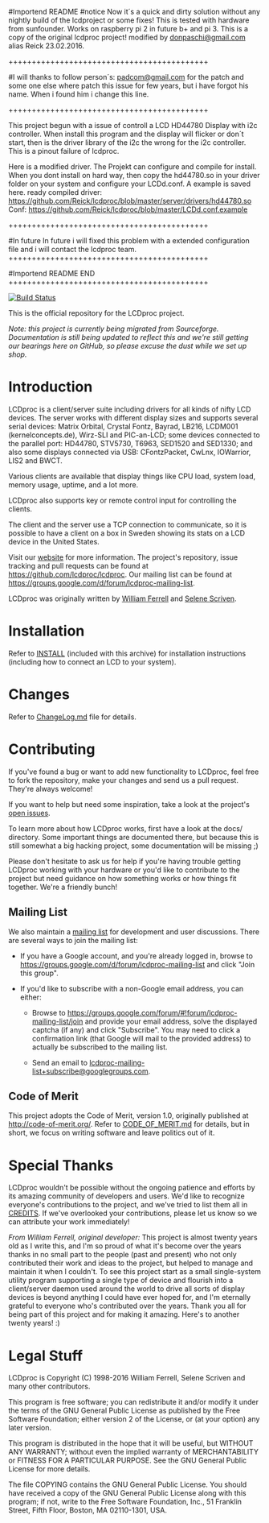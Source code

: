 #Importend README
#notice
Now it´s a quick and dirty solution without any nightly build of the lcdproject or some fixes!
This is tested with hardware from sunfounder.
Works on raspberry pi 2 in future b+ and pi 3.
This is a copy of the original lcdproc project!
modified by donpaschi@gmail.com alias Reick 23.02.2016.

+++++++++++++++++++++++++++++++++++++++++++



#I will thanks to follow person´s:
padcom@gmail.com for the patch 
and
some one else where patch this issue for few years, but i have forgot his name. When i found him i change this line.

+++++++++++++++++++++++++++++++++++++++++++

This project begun with a issue of controll a LCD HD44780 Display with i2c controller. 
When install this program and the display will flicker or don´t start, then is the driver library of the i2c the wrong for the i2c controller. This is a pinout failure of lcdproc. 

Here is a modified driver. The Projekt can configure and compile for install. When you dont install on hard way, then copy the hd44780.so in your driver folder on your system and configure your LCDd.conf. A example is saved here.
ready compiled driver:
https://github.com/Reick/lcdproc/blob/master/server/drivers/hd44780.so
Conf:
https://github.com/Reick/lcdproc/blob/master/LCDd.conf.example

+++++++++++++++++++++++++++++++++++++++++++

#In future
In future i will fixed this problem with a extended configuration file and i will contact the lcdproc team. 
+++++++++++++++++++++++++++++++++++++++++++

#Importend README END
+++++++++++++++++++++++++++++++++++++++++++

[![Build Status](https://travis-ci.org/lcdproc/lcdproc.svg?branch=master)](https://travis-ci.org/lcdproc/lcdproc)

This is the official repository for the LCDproc project.

_Note: this project is currently being migrated from Sourceforge. Documentation
is still being updated to reflect this and we're still getting our bearings here
on GitHub, so please excuse the dust while we set up shop._

# Introduction

LCDproc is a client/server suite including drivers for all kinds of nifty LCD
devices. The server works with different display sizes and supports several
serial devices: Matrix Orbital, Crystal Fontz, Bayrad, LB216, LCDM001
(kernelconcepts.de), Wirz-SLI and PIC-an-LCD; some devices connected to the
parallel port: HD44780, STV5730, T6963, SED1520 and SED1330; and also some
displays connected via USB: CFontzPacket, CwLnx, IOWarrior, LIS2 and BWCT.

Various clients are available that display things like CPU load, system load,
memory usage, uptime, and a lot more.

LCDproc also supports key or remote control input for controlling the clients.

The client and the server use a TCP connection to communicate, so it is
possible to have a client on a box in Sweden showing its stats on a LCD device
in the United States.

Visit our [website](http://lcdproc.org/) for more information. The project's
repository, issue tracking and pull requests can be found at
https://github.com/lcdproc/lcdproc. Our mailing list can be found at
https://groups.google.com/d/forum/lcdproc-mailing-list.

LCDproc was originally written by [William Ferrell](mailto:willfe@gmail.com)
and [Selene Scriven](mailto:lcdproc@toykeeper.net).

# Installation

Refer to [INSTALL](INSTALL) (included with this archive) for installation
instructions (including how to connect an LCD to your system).

# Changes

Refer to [ChangeLog.md](ChangeLog.md) file for details.

# Contributing

If you've found a bug or want to add new functionality to LCDproc, feel free to
fork the repository, make your changes and send us a pull request. They're
always welcome!

If you want to help but need some inspiration, take a look at the project's
[open issues](https://github.com/lcdproc/lcdproc/issues).

To learn more about how LCDproc works, first have a look at the docs/
directory. Some important things are documented there, but because this is
still somewhat a big hacking project, some documentation will be missing ;)

Please don't hesitate to ask us for help if you're having trouble getting LCDproc
working with your hardware or you'd like to contribute to the project but need
guidance on how something works or how things fit together. We're a friendly
bunch!

## Mailing List

We also maintain a [mailing list](https://groups.google.com/d/forum/lcdproc-mailing-list)
for development and user discussions. There are several ways to join the mailing list:

- If you have a Google account, and you're already logged in, browse to
  https://groups.google.com/d/forum/lcdproc-mailing-list and click "Join this group".

- If you'd like to subscribe with a non-Google email address, you can either:

  - Browse to https://groups.google.com/forum/#!forum/lcdproc-mailing-list/join
    and provide your email address, solve the displayed captcha (if any) and
    click "Subscribe". You may need to click a confirmation link (that Google will
    mail to the provided address) to actually be subscribed to the mailing list.

  - Send an email to lcdproc-mailing-list+subscribe@googlegroups.com.

## Code of Merit

This project adopts the Code of Merit, version 1.0, originally published at
http://code-of-merit.org/. Refer to [CODE_OF_MERIT.md](CODE_OF_MERIT.md) for
details, but in short, we focus on writing software and leave politics out of
it.

# Special Thanks

LCDproc wouldn't be possible without the ongoing patience and efforts by its
amazing community of developers and users. We'd like to recognize everyone's
contributions to the project, and we've tried to list them all in
[CREDITS](CREDITS.md). If we've overlooked your contributions, please let us know
so we can attribute your work immediately!

_From William Ferrell, original developer:_ This project is almost twenty years
old as I write this, and I'm so proud of what it's become over the years thanks
in no small part to the people (past and present) who not only contributed
their work and ideas to the project, but helped to manage and maintain it when
I couldn't. To see this project start as a small single-system utility program
supporting a single type of device and flourish into a client/server daemon
used around the world to drive all sorts of display devices is beyond anything
I could have ever hoped for, and I'm eternally grateful to everyone who's
contributed over the years. Thank you all for being part of this project and
for making it amazing. Here's to another twenty years! :)

# Legal Stuff

LCDproc is Copyright (C) 1998-2016 William Ferrell, Selene Scriven and many
other contributors.

This program is free software; you can redistribute it and/or modify it under
the terms of the GNU General Public License as published by the Free Software
Foundation; either version 2 of the License, or (at your option) any later
version.

This program is distributed in the hope that it will be useful, but WITHOUT ANY
WARRANTY; without even the implied warranty of MERCHANTABILITY or FITNESS FOR A
PARTICULAR PURPOSE.  See the GNU General Public License for more details.

The file COPYING contains the GNU General Public License.  You should have
received a copy of the GNU General Public License along with this program; if
not, write to the Free Software Foundation, Inc., 51 Franklin Street, Fifth
Floor, Boston, MA 02110-1301, USA.
